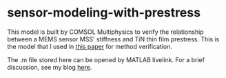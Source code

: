 # sensor-modeling-with-prestress
This model is built by COMSOL Multiphysics to verify the relationship between a MEMS sensor MSS' stiffness and TiN thin film prestress.
This is the model that I used in [this paper](https://doi.org/10.1021/acsaenm.3c00034) for method verification.

The .m file stored here can be opened by MATLAB livelink.
For a brief discussion, see my blog [here](https://chaozhuang22.github.io/fea/nonlinear-mss/).
